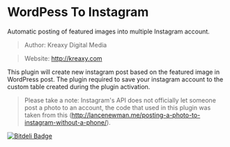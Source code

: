 # WordPess To Instagram

Automatic posting of featured images into multiple Instagram account.

>Author: Kreaxy Digital Media

>Website: http://kreaxy.com

This plugin will create new instagram post based on the featured image in WordPress post. The plugin required to save your instagram account to the custom table created during the plugin activation.

>Please take a note: Instagram's API does not officially let someone post a photo to an account, the code that used in this plugin was taken from this (http://lancenewman.me/posting-a-photo-to-instagram-without-a-phone/).

[![Bitdeli Badge](https://d2weczhvl823v0.cloudfront.net/mtasuandi/wordpesstoinstagram/trend.png)](https://bitdeli.com/free "Bitdeli Badge")
